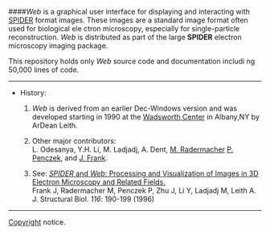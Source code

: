 
####*Web* is a graphical user interface for displaying and interacting
 with 
[SPIDER](http://www.wadsworth.org/spider_doc/spider/docs/spider.html) 
format images. 
These images are a standard image format often used for biological ele
ctron microscopy, 
especially for single-particle reconstruction. *Web* is distributed as
 part of the 
large **SPIDER** electron microscopy imaging package.  

This repository holds only *Web* source code and documentation includi
ng 50,000 lines of code. 

--------------------------------------------------------------

   
* History:

   1.  *Web* is derived from an earlier Dec-Windows version and was developed starting in 1990 at the [Wadsworth Center](http://www.wadsworth.org/) in Albany,NY by ArDean Leith.
                  
   2.  Other major contributors:  
       L. Odesanya,  Y.H. Li,  M. Ladjadj,  A. Dent, 
       [M. Radermacher](http://physiology.med.uvm.edu/radermacher) 
       [P. Penczek](http://med.uth.edu/bmb/faculty/pawel-a-penczek), and 
       [J. Frank](http://www.columbia.edu/cu/biology/faculty-data/joachim-frank/faculty.html). 
                   
   3.  See: [*SPIDER* and *Web*: Processing and Visualization of Images in 3D Electron Microscopy and Related Fields.](http://www.sciencedirect.com/science/article/pii/S1047847796900301)  
   Frank J, Radermacher M, Penczek P, Zhu J, Li Y, Ladjadj M, Leith A.  
   J. Structural Biol. *116*: 190-199 (1996)

--------------------------------------------------------------

[Copyright](docs/copyright.html) notice.   
